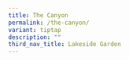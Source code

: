 ```yaml
---
title: The Canyon
permalink: /the-canyon/
variant: tiptap
description: ""
third_nav_title: Lakeside Garden
---
```

